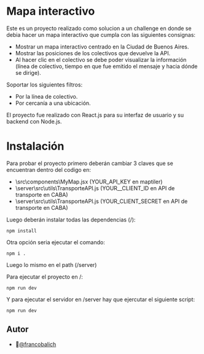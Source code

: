 # Mapa interactivo

Este es un proyecto realizado como solucion a un challenge en donde se debia hacer un mapa interactivo que cumpla con las siguientes consignas:

 * Mostrar un mapa interactivo centrado en la Ciudad de Buenos Aires.
 * Mostrar las posiciones de los colectivos que devuelve la API. 
 * Al hacer clic en el colectivo se debe poder visualizar la información (línea de colectivo, tiempo en que fue emitido el mensaje y hacia dónde se dirige).

Soportar los siguientes filtros:

 * Por la línea de colectivo.
 * Por cercanía a una ubicación.

El proyecto fue realizado con React.js para su interfaz de usuario y su backend con Node.js.

# Instalación

Para probar el proyecto primero deberán cambiar 3 claves que se encuentran dentro del codigo en:
 * \src\components\MyMap.jsx (YOUR_API_KEY en maptiler)
 * \server\src\utils\TransporteAPI.js (YOUR__CLIENT_ID en API de transporte en CABA)
 * \server\src\utils\TransporteAPI.js (YOUR_CLIENT_SECRET en API de transporte en CABA)

Luego deberán instalar todas las dependencias (/):

```
npm install
```

Otra opción seria ejecutar el comando:

```
npm i .
```
Luego lo mismo en el path (/server)

Para ejecutar el proyecto en /:

```
npm run dev
```
Y para ejecutar el servidor en /server hay que ejercutar el siguiente script:

```
npm run dev
```
## Autor

- 📌[@francobalich](https://www.github.com/francobalich)


